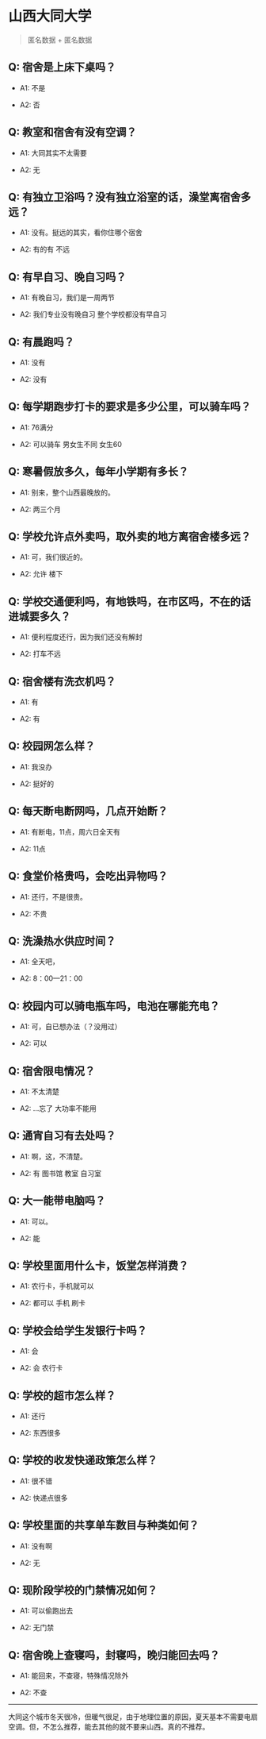 # 山西大同大学

> 匿名数据 + 匿名数据

## Q: 宿舍是上床下桌吗？

- A1: 不是

- A2: 否

## Q: 教室和宿舍有没有空调？

- A1: 大同其实不太需要

- A2: 无

## Q: 有独立卫浴吗？没有独立浴室的话，澡堂离宿舍多远？

- A1: 没有。挺远的其实，看你住哪个宿舍

- A2: 有的有 不远

## Q: 有早自习、晚自习吗？

- A1: 有晚自习，我们是一周两节

- A2: 我们专业没有晚自习 整个学校都没有早自习

## Q: 有晨跑吗？

- A1: 没有

- A2: 没有

## Q: 每学期跑步打卡的要求是多少公里，可以骑车吗？

- A1: 76满分

- A2: 可以骑车 男女生不同 女生60

## Q: 寒暑假放多久，每年小学期有多长？

- A1: 别来，整个山西最晚放的。

- A2: 两三个月

## Q: 学校允许点外卖吗，取外卖的地方离宿舍楼多远？

- A1: 可，我们很近的。

- A2: 允许 楼下

## Q: 学校交通便利吗，有地铁吗，在市区吗，不在的话进城要多久？

- A1: 便利程度还行，因为我们还没有解封

- A2: 打车不远

## Q: 宿舍楼有洗衣机吗？

- A1: 有

- A2: 有

## Q: 校园网怎么样？

- A1: 我没办

- A2: 挺好的

## Q: 每天断电断网吗，几点开始断？

- A1: 有断电，11点，周六日全天有

- A2: 11点

## Q: 食堂价格贵吗，会吃出异物吗？

- A1: 还行，不是很贵。

- A2: 不贵

## Q: 洗澡热水供应时间？

- A1: 全天吧，

- A2: 8：00—21：00

## Q: 校园内可以骑电瓶车吗，电池在哪能充电？

- A1: 可，自已想办法（？没用过）

- A2: 可以

## Q: 宿舍限电情况？

- A1: 不太清楚

- A2: …忘了 大功率不能用

## Q: 通宵自习有去处吗？

- A1: 啊，这，不清楚。

- A2: 有 图书馆 教室 自习室

## Q: 大一能带电脑吗？

- A1: 可以。

- A2: 能

## Q: 学校里面用什么卡，饭堂怎样消费？

- A1: 农行卡，手机就可以

- A2: 都可以 手机 刷卡

## Q: 学校会给学生发银行卡吗？

- A1: 会

- A2: 会 农行卡

## Q: 学校的超市怎么样？

- A1: 还行

- A2: 东西很多

## Q: 学校的收发快递政策怎么样？

- A1: 很不错

- A2: 快递点很多

## Q: 学校里面的共享单车数目与种类如何？

- A1: 没有啊

- A2: 无

## Q: 现阶段学校的门禁情况如何？

- A1: 可以偷跑出去

- A2: 无门禁

## Q: 宿舍晚上查寝吗，封寝吗，晚归能回去吗？

- A1: 能回来，不查寝，特殊情况除外

- A2: 不查

***

大同这个城市冬天很冷，但暖气很足，由于地理位置的原因，夏天基本不需要电扇空调。但，不怎么推荐，能去其他的就不要来山西。真的不推荐。